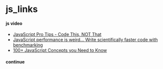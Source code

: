 
# js_links

#### js video
* [JavaScript Pro Tips - Code This, NOT That](https://www.youtube.com/watch?v=Mus_vwhTCq0)
* [JavaScript performance is weird... Write scientifically faster code with benchmarking](https://www.youtube.com/watch?v=_pWA4rbzvIg)
* [100+ JavaScript Concepts you Need to Know](https://www.youtube.com/watch?v=lkIFF4maKMU)



#### continue
